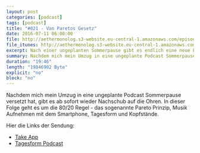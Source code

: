 ```yaml
---
layout: post
categories: [podcast]
tags: [podcast]
title: "#021 - Von Paretos Gesetz"
date: 2016-07-11 06:00:00
file: http://aethermonolog.s3-website.eu-central-1.amazonaws.com/episodes/aethermonolog-021.mp3
file_itunes: http://aethermonolog.s3-website.eu-central-1.amazonaws.com/episodes/aethermonolog-021.m4a
excerpt: Nach einer ungeplanten Sommerpause gibt es endlich eine neue Folge. Es geht um die 80/20 Regel, Gitarren, Tagesform und Kopfstände.
summary: Nachdem mich mein Umzug in eine ungeplante Podcast Sommerpause versetzt hat, gibt es ab sofort wieder Nachschub auf die Ohren. In dieser Folge geht es um die 80/20 Regel - das sogenannte Pareto Prinzip, Musik Aufnehmen mit dem Smartphone, Tagesform und Kopfstände. Mehr Infos und verschiedene Dinge findest du auf <a href="http://aethermonolog.de">aethermonolog.de</a>
duration: "19:46"
length: "19846902 Byte"
explicit: "no"
block: "no"
---
```


Nachdem mich mein Umzug in eine ungeplante Podcast Sommerpause versetzt hat, gibt es ab sofort wieder Nachschub auf die Ohren. In dieser Folge geht es um die 80/20 Regel - das sogenannte Pareto Prinzip, Musik Aufnehmen mit dem Smartphone, Tagesform und Kopfstände.

Hier die Links der Sendung:

* [Take App](https://itunes.apple.com/de/app/take-creative-vocal-recorder/id887834536?mt=8)
* [Tagesform Podcast](http://diem-musik.de/tag/tagesform/)
